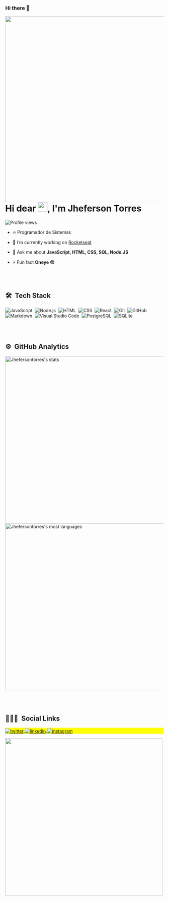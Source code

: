 ### Hi there 👋



<img align="right" height="590em" src="https://raw.githubusercontent.com/gist/Jhefersontorres/618ef18e3bbb7cdfd200f3a4fc1aabc6/raw/201d47c76006c99fe0dc55ea92e76bdca5537f08/githubcard.svg"/>
<h1 align="left">Hi dear <img src="https://raw.githubusercontent.com/kaueMarques/kaueMarques/master/hi.gif" width="30px">, I'm Jheferson Torres</h1>
<p align="left"> <img src="https://komarev.com/ghpvc/?username=Jhefersontorres&color=yellow" alt="Profile views" /> </p>

- 🔥 Programador de Sistemas

- 🔭 I’m currently working on [Rocketseat](https://github.com/Jhefersontorres)



- 💬 Ask me about **JavaScript, HTML, CSS, SQL, Node.JS**

- ⚡ Fun fact **Oneye 😜**

<br><br>

## 🛠 &nbsp;Tech Stack

![JavaScript](https://img.shields.io/badge/-JavaScript-05122A?style=flat&logo=javascript)&nbsp;
![Node.js](https://img.shields.io/badge/-Node.js-05122A?style=flat&logo=node.js)&nbsp;
![HTML](https://img.shields.io/badge/-HTML-05122A?style=flat&logo=HTML5)&nbsp;
![CSS](https://img.shields.io/badge/-CSS-05122A?style=flat&logo=CSS3&logoColor=1572B6)&nbsp;
![React](https://img.shields.io/badge/-React-05122A?style=flat&logo=react)&nbsp;
![Git](https://img.shields.io/badge/-Git-05122A?style=flat&logo=git)&nbsp;
![GitHub](https://img.shields.io/badge/-GitHub-05122A?style=flat&logo=github)&nbsp;
![Markdown](https://img.shields.io/badge/-Markdown-05122A?style=flat&logo=markdown)&nbsp;
![Visual Studio Code](https://img.shields.io/badge/-Visual%20Studio%20Code-05122A?style=flat&logo=visual-studio-code&logoColor=007ACC)&nbsp;
![PostgreSQL](https://img.shields.io/badge/-PostgreSQL-05122A?style=flat&logo=postgresql)&nbsp;
![SQLite](https://img.shields.io/badge/-SQLite-05122A?style=flat&logo=sqlite)&nbsp;

<br><br>

## ⚙️ &nbsp;GitHub Analytics

<p align="left">
<img width="530em" src="https://github-readme-stats.vercel.app/api?username=Jhefersontorres&show_icons=true&theme=vision-friendly-dark" alt="Jhefersontorres's stats"/>
<img width="530em" src="https://github-readme-stats.vercel.app/api/top-langs/?username=Jhefersontorres&layout=compact&theme=vision-friendly-dark" alt="Jhefersontorres's most languages"/>
</p>

<br><br>

## 👨🏽‍🦲 &nbsp;Social Links

<p align="left" style="background:yellow">
<!-- <a href="https://codepen.io/Jhefersontorres" target="_blank">
  <img align="center" src="https://img.shields.io/badge/-Jhefersontorres-05122A?style=flat&logo=codepen" alt="codepen"/>
</a>-->
<a href="https://twitter.com/jheftorres" target="_blank">
  <img align="center" src="https://img.shields.io/badge/-Jheferson Torres-05122A?style=flat&logo=twitter" alt="twitter"/>  
</a>
<a href="https://linkedin.com/in/Jhefersontorres" target="_blank">
  <img align="center" src="https://img.shields.io/badge/-Jheferson Torres-05122A?style=flat&logo=linkedin" alt="linkedin"/>
</a>
<a href="https://instagram.com/jhefersontorres" target="_blank">
 <img align="center" src="https://img.shields.io/badge/-Jheferson Torres-05122A?style=flat&logo=instagram" alt="instagram"/>
</a>
<!-- <a href="https://youtube.com/Jhefersontorres" target="_blank">
 <img align="center" src="https://img.shields.io/badge/-Jhefersontorres-05122A?style=flat&logo=youtube" alt="youtube"/>
</a>-->
</p>

<img width="500em" src="https://github-readme-twitter-gazf.vercel.app/api?id=Jhefersontorres&layout=wide&show_reply=off&show_retweet=off" />


<!--
**Jhefersontorres/Jhefersontorres** is a ✨ _special_ ✨ repository because its `README.md` (this file) appears on your GitHub profile.

Here are some ideas to get you started:

- 🔭 I’m currently working on ...
- 🌱 I’m currently learning ...
- 👯 I’m looking to collaborate on ...
- 🤔 I’m looking for help with ...
- 💬 Ask me about ...
- 📫 How to reach me: ...
- 😄 Pronouns: ...
- ⚡ Fun fact: ...
-->
